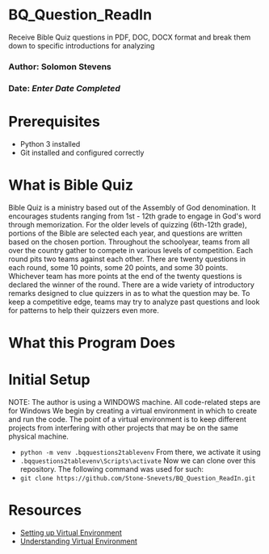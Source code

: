 # BQ_Question_ReadIn
Receive Bible Quiz questions in PDF, DOC, DOCX format and break them down to specific introductions for analyzing

### Author: Solomon Stevens
### Date: *Enter Date Completed*

# Prerequisites
* Python 3 installed
* Git installed and configured correctly

# What is Bible Quiz
Bible Quiz is a ministry based out of the Assembly of God denomination. It encourages students ranging from 1st - 12th grade to engage in God's word through memorization. For the older levels of quizzing (6th-12th grade), portions of the Bible are selected each year, and questions are written based on the chosen portion. Throughout the schoolyear, teams from all over the country gather to compete in various levels of competition. Each round pits two teams against each other. There are twenty questions in each round, some 10 points, some 20 points, and some 30 points. Whichever team has more points at the end of the twenty questions is declared the winner of the round. There are a wide variety of introductory remarks designed to clue quizzers in as to what the question may be. To keep a competitive edge, teams may try to analyze past questions and look for patterns to help their quizzers even more.

# What this Program Does

# Initial Setup
NOTE: The author is using a WINDOWS machine.  All code-related steps are for Windows
We begin by creating a virtual environment in which to create and run the code.  The point of a virtual environment is to keep different projects from interfering with other projects that may be on the same physical machine.
- `python -m venv .bqquestions2tablevenv`
From there, we activate it using
- `.bqquestions2tablevenv\Scripts\activate`
Now we can clone over this repository.  The following command was used for such:
- `git clone https://github.com/Stone-Snevets/BQ_Question_ReadIn.git`

# Resources
* [Setting up Virtual Environment](https://github.com/denisecase/datafun-01-textbook)
* [Understanding Virtual Environment](https://code.tutsplus.com/understanding-virtual-environments-in-python--cms-28272t)
